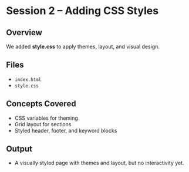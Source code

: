 # Session 2 – Adding CSS Styles

## Overview
We added **style.css** to apply themes, layout, and visual design.

## Files
- `index.html`
- `style.css`

## Concepts Covered
- CSS variables for theming
- Grid layout for sections
- Styled header, footer, and keyword blocks

## Output
- A visually styled page with themes and layout, but no interactivity yet.
